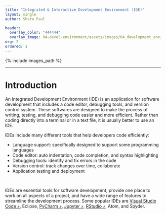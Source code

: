 ```yaml
---
title: "Integrated & Interactive Development Environment (IDE)"
layout: single
author: Sharu Paul

header:
  overlay_color: "444444"
  overlay_image: 04-devel-environment/assets/images/04_development_envir_banner.png
org: 2
ordered: 1
---
```



{% include images_path %}


---


# Introduction

An Integrated Development Environment (IDE) is an application for software development that includes a code editor, debugging tools, and version control system. These softwares are designed to make the process of writing, testing, and debugging code easier and more efficient. Rather than coding directly into a terminal or in a text file, it is usually better to use an IDE. <br>

IDEs include many different tools that help developers code efficiently:
* Language support: specifically designed to support some programming languages
* Code editor: auto indentation, code completion, and syntax highlighting
* Debugging tools: identify and fix errors in the code
* Version control: track changes over time, collaborate
* Application testing and deployment
<br>

IDEs are essential tools for software development, provide one place to work on all aspects of a project, and have a wide range of features to streamline the development process. Some popular IDEs are [Visual Studio Code ⤴](01A-tutorial-VSCode.md), Eclipse, [PyCharm ⤴](02E-pycharm-ide.md), [Jupyter ⤴](01B-jupyter-basics), [RStudio ⤴](03A-rstudio-basics.md), Atom, and Spyder.
